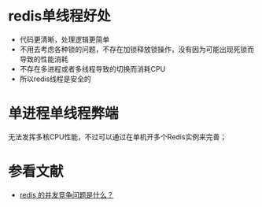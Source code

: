 # redis单线程好处

- 代码更清晰，处理逻辑更简单
- 不用去考虑各种锁的问题，不存在加锁释放锁操作，没有因为可能出现死锁而导致的性能消耗
- 不存在多进程或者多线程导致的切换而消耗CPU
- 所以redis线程是安全的

# 单进程单线程弊端
无法发挥多核CPU性能，不过可以通过在单机开多个Redis实例来完善；



# 参看文献

- [redis 的并发竞争问题是什么？](https://juejin.im/post/5d79ca17e51d4561e721df8e)